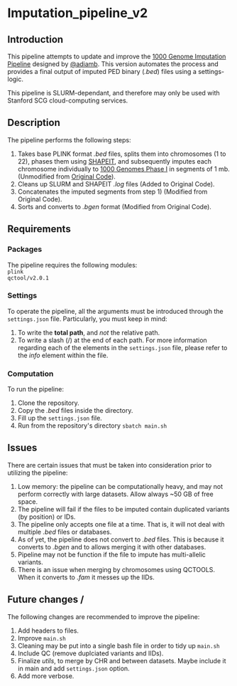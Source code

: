 # Imputation_pipeline_v2

## Introduction
This pipeline attempts to update and improve the [1000 Genome Imputation Pipeline](https://github.com/Mignot-Lab/imputePipeline) designed by [@adiamb](https://github.com/adiamb). This version automates the process and provides a final output of imputed PED binary (_.bed_) files using a settings-logic. 

This pipeline is SLURM-dependant, and therefore may only be used with Stanford SCG cloud-computing services. 

## Description
The pipeline performs the following steps:
1. Takes base PLINK format _.bed_ files, splits them into chromosomes (1 to 22), phases them using [SHAPEIT](https://mathgen.stats.ox.ac.uk/genetics_software/shapeit/shapeit.html), and subsequently imputes each chromosome individually to [1000 Genomes Phase I](https://www.internationalgenome.org/) in segments of 1 mb. (Unmodified  from [Original Code](https://github.com/Mignot-Lab/imputePipeline)).
2. Cleans up SLURM and SHAPEIT _.log_ files (Added to Original Code).
3. Concatenates the imputed segments from step 1) (Modified from Original Code).
4. Sorts and converts to _.bgen_ format (Modified from Original Code).

## Requirements
### Packages
The pipeline requires the following modules: <br>
``plink``  <br>
``qctool/v2.0.1``

### Settings
To operate the pipeline, all the arguments must be introduced through the `settings.json` file. Particularly, you must keep in mind:
1. To write the __total path__, and _not_ the relative path.
2. To write a slash (/) at the end of each path. 
For more information regarding each of the elements in the `settings.json` file, please refer to the _info_ element within the file. 

### Computation 
To run the pipeline:
1. Clone the repository.
2. Copy the _.bed_ files inside the directory.
3. Fill up the `settings.json` file.
4. Run from the repository's directory `sbatch main.sh`

## Issues 
There are certain issues that must be taken into consideration prior to utilizing the pipeline:
1. Low memory: the pipeline can be computationally heavy, and may not perform correctly with large datasets. Allow always ~50 GB of free space.
2. The pipeline will fail if the files to be imputed contain duplicated variants (by position) or IDs.
3. The pipeline only accepts one file at a time. That is, it will not deal with multiple _.bed_ files or databases.
4. As of yet, the pipeline does not convert to _.bed_ files. This is because it converts to _.bgen_ and to allows merging it with other databases.
5. Pipeline may not be function if the file to impute has multi-allelic variants.
6. There is an issue when merging by chromosomes using QCTOOLS. When it converts to _.fam_ it messes up the IIDs.

## Future changes /
The following changes are recommended to improve the pipeline:
1. Add headers to files.
2. Improve `main.sh`
3. Cleaning may be put into a single bash file in order to tidy up `main.sh`
4. Include QC (remove duplciated variants and IIDs).
5. Finalize *utils*, to merge by CHR and between datasets. Maybe include it in main and add `settings.json` option.
6. Add more verbose.

